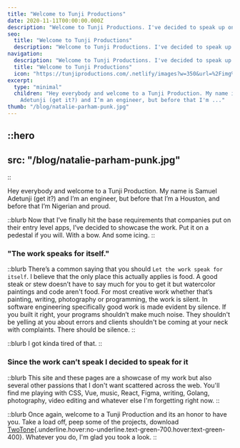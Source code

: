 ```yaml
---
title: "Welcome to Tunji Productions"
date: 2020-11-11T00:00:00.000Z
description: "Welcome to Tunji Productions. I've decided to speak up on the work done here."
seo:
  title: "Welcome to Tunji Productions"
  description: "Welcome to Tunji Productions. I've decided to speak up on the work done here."
navigation:
  description: "Welcome to Tunji Productions. I've decided to speak up on the work done here."
  title: "Welcome to Tunji Productions"
  icon: "https://tunjiproductions.com/.netlify/images?w=350&url=%2Fimg%2Flogo_clear.png"
excerpt:
  type: "minimal"
  children: "Hey everybody and welcome to a Tunji Production. My name is Samuel
    Adetunji (get it?) and I’m an engineer, but before that I'm ..."
thumb: "/blog/natalie-parham-punk.jpg"
---
```


::hero
---

src: "/blog/natalie-parham-punk.jpg"
---

::

Hey everybody and welcome to a Tunji Production. My name is Samuel Adetunji (get it?) and I’m an engineer, but before that I’m a Houston, and before that I’m Nigerian and proud.

<!--more-->

::blurb
Now that I’ve finally hit the base requirements that companies put on their entry level apps, I’ve decided to showcase the work. Put it on a pedestal if you will. With a bow. And some icing.
::

### "The work speaks for itself."

::blurb
There’s a common saying that you should `Let the work speak for itself`. I believe that the only place this actually applies is food. A good steak or stew doesn’t have to say much for you to get it but watercolor paintings and code aren't food. For most creative work whether that’s painting, writing, photography or programming, the work is silent. In software engineering specifically good work is made evident by silence. If you built it right, your programs shouldn’t make much noise. They shouldn't be yelling at you about errors and clients shouldn't be coming at your neck with complaints. There should be silence.
::

::blurb
I got kinda tired of that.
::

### Since the work can’t speak I decided to speak for it

::blurb
This site and these pages are a showcase of my work but also several other passions that I don't want scattered across the web. You'll find me playing with CSS, Vue, music, React, Figma, writing, Golang, photography, video editing and whatever else I'm forgetting right now.
::

::blurb
Once again, welcome to a Tunji Production and its an honor to have you. Take a load off, peep some of the projects, download [TwoTone](https://twotone.app){.underline.hover:no-underline.text-green-700.hover:text-green-400}. Whatever you do, I'm glad you took a look.
::
